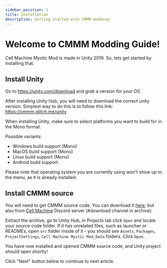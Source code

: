 ```yaml
---
sidebar_position: 1
title: Installation
description: Getting started with CMMM modding!
---
```


# Welcome to CMMM Modding Guide!

Cell Machine Mystic Mod is made in Unity 2019. So, lets get started by installing that.

## Install Unity

Go to https://unity.com/download and grab a version for your OS.

After installing Unity Hub, you will need to download the correct unity version. Simplest way to do this is to follow this link: https://cmmm.glitch.me/unity

When installing Unity, make sure to select platforms you want to build for in the Mono format.

Possible variants:
- Windows build support (Mono)
- MacOS build support (Mono)
- Linux build support (Mono)
- Android build support

Please note that operating system you are currently using won't show up in the menu, as it is already installed.

## Install CMMM source

You will need to get CMMM source code. You can download it [here](https://github.com/jerbear2008/Cell-Machine-Mystic-Mod/archive/refs/heads/master.zip), but also from [Cell Machine](https://discord.gg/cell-machine-791818283867045941) Discord server (#download channel in archive).

Extract the archive, go to Unity Hub, in Projects tab click `Open` and locate your source code folder. If it has unrelated files, such as launcher or READMEs, open `src` folder inside of it - you should see `Assets`, `Packages`, `ProjectSettings`, `Cell Machine Mystic Mod_Data` folders. Click `Open`.

You have now installed and opened CMMM source code, and Unity project should open shortly!

Click "Next" button below to continue to next article.
